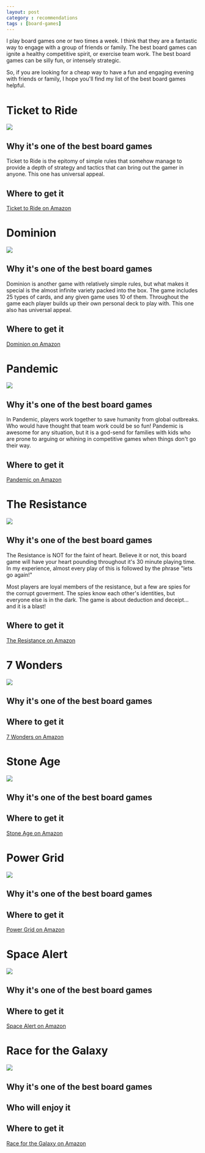 ```yaml
---
layout: post
category : recommendations
tags : [board-games]
---
```


I play board games one or two times a week. I think that they are a fantastic
way to engage with a group of friends or family. The best board games can ignite
a healthy competitive spirit, or exercise team work. The best board games can be
silly fun, or intensely strategic.

So, if you are looking for a cheap way to have a fun and engaging evening with
friends or family, I hope you'll find my list of the best board games helpful.

Ticket to Ride
===================
<a href="http://www.amazon.com/gp/product/0975277324/ref=as_li_ss_il?ie=UTF8&camp=1789&creative=390957&creativeASIN=0975277324&linkCode=as2&tag=briahazzcons-20"><img border="0" src="http://ws.assoc-amazon.com/widgets/q?_encoding=UTF8&ASIN=0975277324&Format=_SL110_&ID=AsinImage&MarketPlace=US&ServiceVersion=20070822&WS=1&tag=briahazzcons-20" ></a><img src="http://www.assoc-amazon.com/e/ir?t=briahazzcons-20&l=as2&o=1&a=0975277324" width="1" height="1" border="0" alt="" style="border:none !important; margin:0px !important;" />

Why it's one of the best board games
------------------------------------
Ticket to Ride is the epitomy of simple rules that somehow manage to provide a
depth of strategy and tactics that can bring out the gamer in anyone. This one
has universal appeal.

Where to get it
---------------
[Ticket to Ride on Amazon](http://amzn.to/1293IVP)


Dominion
===================
<a href="http://www.amazon.com/gp/product/B001JQY6K4/ref=as_li_ss_il?ie=UTF8&camp=1789&creative=390957&creativeASIN=B001JQY6K4&linkCode=as2&tag=briahazzcons-20"><img border="0" src="http://ws.assoc-amazon.com/widgets/q?_encoding=UTF8&ASIN=B001JQY6K4&Format=_SL110_&ID=AsinImage&MarketPlace=US&ServiceVersion=20070822&WS=1&tag=briahazzcons-20" ></a><img src="http://www.assoc-amazon.com/e/ir?t=briahazzcons-20&l=as2&o=1&a=B001JQY6K4" width="1" height="1" border="0" alt="" style="border:none !important; margin:0px !important;" />

Why it's one of the best board games
------------------------------------
Dominion is another game with relatively simple rules, but what makes it special
is the almost infinite variety packed into the box. The game includes 25 types
of cards, and any given game uses 10 of them. Throughout the game each player
builds up their own personal deck to play with. This one also has universal
appeal.

Where to get it
---------------
[Dominion on Amazon](http://amzn.to/11v5otO)


Pandemic
===================
<a href="http://www.amazon.com/gp/product/B0013OBXG2/ref=as_li_ss_il?ie=UTF8&camp=1789&creative=390957&creativeASIN=B0013OBXG2&linkCode=as2&tag=briahazzcons-20"><img border="0" src="http://ws.assoc-amazon.com/widgets/q?_encoding=UTF8&ASIN=B0013OBXG2&Format=_SL110_&ID=AsinImage&MarketPlace=US&ServiceVersion=20070822&WS=1&tag=briahazzcons-20" ></a><img src="http://www.assoc-amazon.com/e/ir?t=briahazzcons-20&l=as2&o=1&a=B0013OBXG2" width="1" height="1" border="0" alt="" style="border:none !important; margin:0px !important;" />

Why it's one of the best board games
------------------------------------
In Pandemic, players work together to save humanity from global outbreaks. Who
would have thought that team work could be so fun! Pandemic is awesome for any
situation, but it is a god-send for families with kids who are prone to arguing
or whining in competitive games when things don't go their way.

Where to get it
---------------
[Pandemic on Amazon](http://amzn.to/ZI6tlk)


The Resistance
===================
<a href="http://www.amazon.com/gp/product/B008A2BA8G/ref=as_li_ss_il?ie=UTF8&camp=1789&creative=390957&creativeASIN=B008A2BA8G&linkCode=as2&tag=briahazzcons-20"><img border="0" src="http://ws.assoc-amazon.com/widgets/q?_encoding=UTF8&ASIN=B008A2BA8G&Format=_SL110_&ID=AsinImage&MarketPlace=US&ServiceVersion=20070822&WS=1&tag=briahazzcons-20" ></a><img src="http://www.assoc-amazon.com/e/ir?t=briahazzcons-20&l=as2&o=1&a=B008A2BA8G" width="1" height="1" border="0" alt="" style="border:none !important; margin:0px !important;" />

Why it's one of the best board games
------------------------------------
The Resistance is NOT for the faint of heart. Believe it or not, this board game
will have your heart pounding throughout it's 30 minute playing time. In my
experience, almost every play of this is followed by the phrase "lets go again!"

Most players are loyal members of the resistance, but a few are spies for the
corrupt goverment. The spies know each other's identities, but everyone else is
in the dark. The game is about deduction and deceipt... and it is a blast!

Where to get it
---------------
[The Resistance on Amazon](http://amzn.to/12FtVhG)


7 Wonders
===================
<a href="http://www.amazon.com/gp/product/B0043KJW5M/ref=as_li_ss_il?ie=UTF8&camp=1789&creative=390957&creativeASIN=B0043KJW5M&linkCode=as2&tag=briahazzcons-20"><img border="0" src="http://ws.assoc-amazon.com/widgets/q?_encoding=UTF8&ASIN=B0043KJW5M&Format=_SL110_&ID=AsinImage&MarketPlace=US&ServiceVersion=20070822&WS=1&tag=briahazzcons-20" ></a><img src="http://www.assoc-amazon.com/e/ir?t=briahazzcons-20&l=as2&o=1&a=B0043KJW5M" width="1" height="1" border="0" alt="" style="border:none !important; margin:0px !important;" />

Why it's one of the best board games
------------------------------------


Where to get it
---------------
[7 Wonders on Amazon](http://amzn.to/11Q4uZo)


Stone Age
===================
<a href="http://www.amazon.com/gp/product/B001941ZWS/ref=as_li_ss_il?ie=UTF8&camp=1789&creative=390957&creativeASIN=B001941ZWS&linkCode=as2&tag=briahazzcons-20"><img border="0" src="http://ws.assoc-amazon.com/widgets/q?_encoding=UTF8&ASIN=B001941ZWS&Format=_SL110_&ID=AsinImage&MarketPlace=US&ServiceVersion=20070822&WS=1&tag=briahazzcons-20" ></a><img src="http://www.assoc-amazon.com/e/ir?t=briahazzcons-20&l=as2&o=1&a=B001941ZWS" width="1" height="1" border="0" alt="" style="border:none !important; margin:0px !important;" />

Why it's one of the best board games
------------------------------------



Where to get it
---------------
[Stone Age on Amazon](http://amzn.to/186oOu4)


Power Grid
===================
<a href="http://www.amazon.com/gp/product/B0007YDBLE/ref=as_li_ss_il?ie=UTF8&camp=1789&creative=390957&creativeASIN=B0007YDBLE&linkCode=as2&tag=briahazzcons-20"><img border="0" src="http://ws.assoc-amazon.com/widgets/q?_encoding=UTF8&ASIN=B0007YDBLE&Format=_SL110_&ID=AsinImage&MarketPlace=US&ServiceVersion=20070822&WS=1&tag=briahazzcons-20" ></a><img src="http://www.assoc-amazon.com/e/ir?t=briahazzcons-20&l=as2&o=1&a=B0007YDBLE" width="1" height="1" border="0" alt="" style="border:none !important; margin:0px !important;" />

Why it's one of the best board games
------------------------------------


Where to get it
---------------
[Power Grid on Amazon](http://amzn.to/Y7dppQ)


Space Alert
===================
<a href="http://www.amazon.com/gp/product/B002ALJ9LI/ref=as_li_ss_il?ie=UTF8&camp=1789&creative=390957&creativeASIN=B002ALJ9LI&linkCode=as2&tag=briahazzcons-20"><img border="0" src="http://ws.assoc-amazon.com/widgets/q?_encoding=UTF8&ASIN=B002ALJ9LI&Format=_SL110_&ID=AsinImage&MarketPlace=US&ServiceVersion=20070822&WS=1&tag=briahazzcons-20" ></a><img src="http://www.assoc-amazon.com/e/ir?t=briahazzcons-20&l=as2&o=1&a=B002ALJ9LI" width="1" height="1" border="0" alt="" style="border:none !important; margin:0px !important;" />

Why it's one of the best board games
------------------------------------


Where to get it
---------------
[Space Alert on Amazon](http://amzn.to/186pcsF)


Race for the Galaxy
===================
<a href="http://www.amazon.com/gp/product/B000YLAOEW/ref=as_li_ss_il?ie=UTF8&camp=1789&creative=390957&creativeASIN=B000YLAOEW&linkCode=as2&tag=briahazzcons-20"><img border="0" src="http://ws.assoc-amazon.com/widgets/q?_encoding=UTF8&ASIN=B000YLAOEW&Format=_SL110_&ID=AsinImage&MarketPlace=US&ServiceVersion=20070822&WS=1&tag=briahazzcons-20" ></a><img src="http://www.assoc-amazon.com/e/ir?t=briahazzcons-20&l=as2&o=1&a=B000YLAOEW" width="1" height="1" border="0" alt="" style="border:none !important; margin:0px !important;" />

Why it's one of the best board games
------------------------------------


Who will enjoy it
------------------


Where to get it
---------------
[Race for the Galaxy on Amazon](http://amzn.to/10MsvVI)
